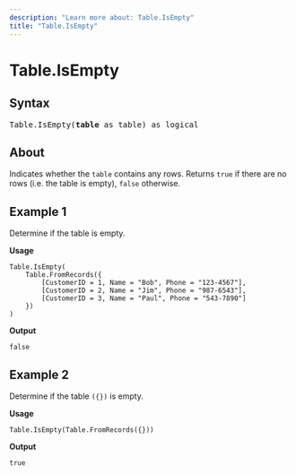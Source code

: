 ```yaml
---
description: "Learn more about: Table.IsEmpty"
title: "Table.IsEmpty"
---
```

# Table.IsEmpty

## Syntax

<pre>
Table.IsEmpty(<b>table</b> as table) as logical 
</pre>
  
## About

Indicates whether the `table` contains any rows. Returns `true` if there are no rows (i.e. the table is empty), `false` otherwise.

## Example 1

Determine if the table is empty.

**Usage**

```powerquery-m
Table.IsEmpty(
    Table.FromRecords({
        [CustomerID = 1, Name = "Bob", Phone = "123-4567"],
        [CustomerID = 2, Name = "Jim", Phone = "987-6543"],
        [CustomerID = 3, Name = "Paul", Phone = "543-7890"]
    })
)
```

**Output**

`false`

## Example 2

Determine if the table `({})` is empty.

**Usage**

```powerquery-m
Table.IsEmpty(Table.FromRecords({}))
```

**Output**

`true`
